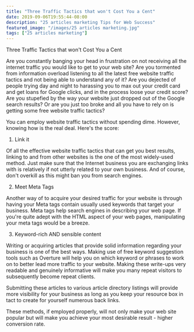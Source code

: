 ```yaml
---
title: "Three Traffic Tactics that won't Cost You a Cent"
date: 2019-09-06T19:55:44-08:00
description: "25 articles marketing Tips for Web Success"
featured_image: "/images/25 articles marketing.jpg"
tags: ["25 articles marketing"]
---
```


Three Traffic Tactics that won't Cost You a Cent


Are you constantly banging your head in frustration on not receiving all the internet traffic you would like to get to your web site? Are you tormented from information overload listening to all the latest free website traffic tactics and not being able to understand any of it? Are you dejected of people trying day and night to harassing you to max out your credit card and get loans for Google clicks, and in the process loose your credit score? Are you stupefied by the way your website just dropped out of the Google search results? Or are you just too broke and all you have to rely on is getting some free website traffic tactics?
 
You can employ website traffic tactics without spending dime. However, knowing how is the real deal. Here's the score:

1. Link it

Of all the effective website traffic tactics that can get you best results, linking to and from other websites is the one of the most widely-used method. Just make sure that the Internet business you are exchanging links with is relatively if not utterly related to your own business. And of course, don't overkill as this might ban you from search engines.

2. Meet Meta Tags 

Another way of to acquire your desired traffic for your website is through having your Meta tags contain usually used keywords that target your business. Meta tags help search engines in describing your web page. If you're quite adept with the HTML aspect of your web pages, manipulating your meta tags would be a breeze. 

3. Keyword-rich AND sensible content

Writing or acquiring articles that provide solid information regarding your business is one of the best ways. Making use of free keyword suggestion tools such as Overture will help you on which keyword or phrases to work on to better lead more traffic to your website. Making these write-ups very readable and genuinely informative will make you many repeat visitors to subsequently become repeat clients.

Submitting these articles to various article directory listings will provide more visibility for your business as long as you keep your resource box in tact to create for yourself numerous back links.

These methods, if employed properly, will not only make your web site popular but will make you achieve your most desirable result - higher conversion rate.

